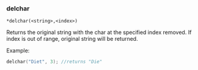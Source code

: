 ### delchar
```
*delchar(<string>,<index>)
```

Returns the original string with the char at the specified index removed.
If index is out of range, original string will be returned.

Example:
```c
delchar("Diet", 3); //returns "Die"
```
